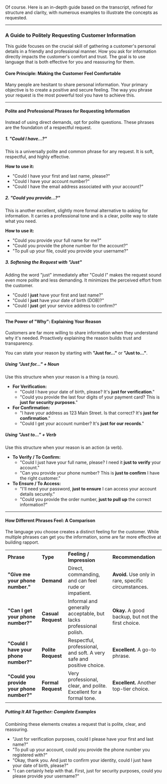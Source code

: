 Of course. Here is an in-depth guide based on the transcript, refined for structure and clarity, with numerous examples to illustrate the concepts as requested.

---

### **A Guide to Politely Requesting Customer Information**

This guide focuses on the crucial skill of gathering a customer's personal details in a friendly and professional manner. How you ask for information directly impacts the customer's comfort and trust. The goal is to use language that is both effective for you and reassuring for them.

#### **Core Principle: Making the Customer Feel Comfortable**

Many people are hesitant to share personal information. Your primary objective is to create a positive and secure feeling. The way you phrase your request is the most powerful tool you have to achieve this.

---

#### **Polite and Professional Phrases for Requesting Information**

Instead of using direct demands, opt for polite questions. These phrases are the foundation of a respectful request.

##### **1. "Could I have...?"**

This is a universally polite and common phrase for any request. It is soft, respectful, and highly effective.

**How to use it:**

- "Could I have your first and last name, please?"
- "Could I have your account number?"
- "Could I have the email address associated with your account?"

##### **2. "Could you provide...?"**

This is another excellent, slightly more formal alternative to asking for information. It carries a professional tone and is a clear, polite way to state what you need.

**How to use it:**

- "Could you provide your full name for me?"
- "Could you provide the phone number for the account?"
- "To pull up your file, could you provide your username?"

##### **3. Softening the Request with "Just"**

Adding the word "just" immediately after "Could I" makes the request sound even more polite and less demanding. It minimizes the perceived effort from the customer.

- "Could I **just** have your first and last name?"
- "Could I **just** have your date of birth (DOB)?"
- "Could I **just** get your service address to confirm?"

---

#### **The Power of "Why": Explaining Your Reason**

Customers are far more willing to share information when they understand why it's needed. Proactively explaining the reason builds trust and transparency.

You can state your reason by starting with **"Just for..."** or **"Just to..."**.

##### **Using "Just for..." + Noun**

Use this structure when your reason is a thing (a noun).

- **For Verification:**
    - "Could I have your date of birth, please? It's **just for verification**."
    - "Could you provide the last four digits of your payment card? This is **just for security purposes**."
- **For Confirmation:**
    - "I have your address as 123 Main Street. Is that correct? It's **just for confirmation**."
    - "Could I get your account number? It's **just for our records**."

##### **Using "Just to..." + Verb**

Use this structure when your reason is an action (a verb).

- **To Verify / To Confirm:**
    - "Could I just have your full name, please? I need it **just to verify** your account."
    - "Can you provide your phone number? This is **just to confirm** I have the right customer."
- **To Ensure / To Access:**
    - "I'll need your password, **just to ensure** I can access your account details securely."
    - "Could you provide the order number, **just to pull up** the correct information?"

---

#### **How Different Phrases Feel: A Comparison**

The language you choose creates a distinct feeling for the customer. While multiple phrases can get you the information, some are far more effective at building rapport.

|   |   |   |   |
|---|---|---|---|
|**Phrase**|**Type**|**Feeling / Impression**|**Recommendation**|
|**"Give me your phone number."**|**Demand**|Direct, commanding, and can feel rude or impatient.|**Avoid.** Use only in rare, specific circumstances.|
|**"Can I get your phone number?"**|**Casual Request**|Informal and generally acceptable, but lacks professional polish.|**Okay.** A good backup, but not the first choice.|
|**"Could I have your phone number?"**|**Polite Request**|Respectful, professional, and soft. A very safe and positive choice.|**Excellent.** A go-to phrase.|
|**"Could you provide your phone number?"**|**Formal Request**|Very professional, clear, and polite. Excellent for a formal tone.|**Excellent.** Another top-tier choice.|

##### **Putting It All Together: Complete Examples**

Combining these elements creates a request that is polite, clear, and reassuring.

- "Just for verification purposes, could I please have your first and last name?"
- "To pull up your account, could you provide the phone number you registered with?"
- "Okay, thank you. And just to confirm your identity, could I just have your date of birth, please?"
- "I can certainly help with that. First, just for security purposes, could you please provide your username?"